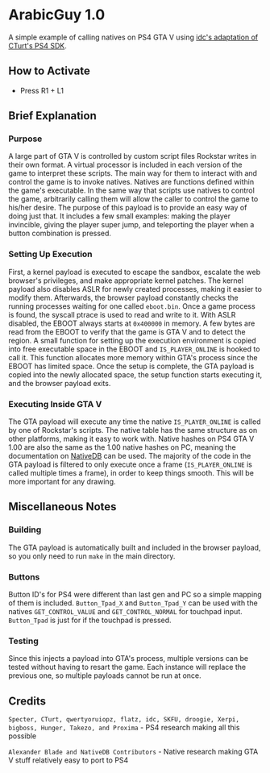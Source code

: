 # ArabicGuy 1.0 
A simple example of calling natives on PS4 GTA V using [idc's adaptation of CTurt's PS4 SDK](https://github.com/idc/ps4-payload-sdk).

## How to Activate
* Press R1 + L1 

## Brief Explanation
### Purpose
A large part of GTA V is controlled by custom script files Rockstar writes in their own format. A virtual processor is included in each version of the game to interpret these scripts. The main way for them to interact with and control the game is to invoke natives. Natives are functions defined within the game's executable. In the same way that scripts use natives to control the game, arbitrarily calling them will allow the caller to control the game to his/her desire. The purpose of this payload is to provide an easy way of doing just that. It includes a few small examples: making the player invincible, giving the player super jump, and teleporting the player when a button combination is pressed.
### Setting Up Execution
First, a kernel payload is executed to escape the sandbox, escalate the web browser's privileges, and make appropriate kernel patches. The kernel payload also disables ASLR for newly created processes, making it easier to modify them. Afterwards, the browser payload constantly checks the running processes waiting for one called `eboot.bin`. Once a game process is found, the syscall ptrace is used to read and write to it. With ASLR disabled, the EBOOT always starts at `0x400000` in memory. A few bytes are read from the EBOOT to verify that the game is GTA V and to detect the region. A small function for setting up the execution environment is copied into free executable space in the EBOOT and `IS_PLAYER_ONLINE` is hooked to call it. This function allocates more memory within GTA's process since the EBOOT has limited space. Once the setup is complete, the GTA payload is copied into the newly allocated space, the setup function starts executing it, and the browser payload exits.
### Executing Inside GTA V
The GTA payload will execute any time the native `IS_PLAYER_ONLINE` is called by one of Rockstar's scripts. The native table has the same structure as on other platforms, making it easy to work with. Native hashes on PS4 GTA V 1.00 are also the same as the 1.00 native hashes on PC, meaning the documentation on [NativeDB](http://dev-c.com/nativedb/) can be used. The majority of the code in the GTA payload is filtered to only execute once a frame (`IS_PLAYER_ONLINE` is called multiple times a frame), in order to keep things smooth. This will be more important for any drawing.

## Miscellaneous Notes
### Building
The GTA payload is automatically built and included in the browser payload, so you only need to run `make` in the main directory.
### Buttons
Button ID's for PS4 were different than last gen and PC so a simple mapping of them is included. `Button_Tpad_X` and `Button_Tpad_Y` can be used with the natives `GET_CONTROL_VALUE` and `GET_CONTROL_NORMAL` for touchpad input. `Button_Tpad` is just for if the touchpad is pressed.
### Testing
Since this injects a payload into GTA's process, multiple versions can be tested without having to resart the game. Each instance will replace the previous one, so multiple payloads cannot be run at once.


## Credits
`Specter, CTurt, qwertyoruiopz, flatz, idc, SKFU, droogie, Xerpi, bigboss, Hunger, Takezo, and Proxima` - PS4 research making all this possible

`Alexander Blade and NativeDB Contributors` - Native research making GTA V stuff relatively easy to port to PS4
